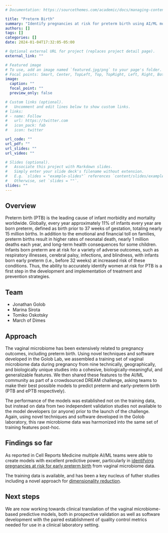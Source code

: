 ```yaml
---
# Documentation: https://sourcethemes.com/academic/docs/managing-content/

title: "Preterm Birth"
summary: "Identify pregnancies at risk for preterm birth using AI/ML models trained on microbiome data"
authors: []
tags: []
categories: []
date: 2024-01-04T17:32:05-05:00

# Optional external URL for project (replaces project detail page).
external_link: ""

# Featured image
# To use, add an image named `featured.jpg/png` to your page's folder.
# Focal points: Smart, Center, TopLeft, Top, TopRight, Left, Right, BottomLeft, Bottom, BottomRight.
image:
  caption: ""
  focal_point: ""
  preview_only: false

# Custom links (optional).
#   Uncomment and edit lines below to show custom links.
# links:
# - name: Follow
#   url: https://twitter.com
#   icon_pack: fab
#   icon: twitter

url_code: ""
url_pdf: ""
url_slides: ""
url_video: ""

# Slides (optional).
#   Associate this project with Markdown slides.
#   Simply enter your slide deck's filename without extension.
#   E.g. `slides = "example-slides"` references `content/slides/example-slides.md`.
#   Otherwise, set `slides = ""`.
slides: ""
---
```

## Overview

Preterm birth (PTB) is the leading cause of infant morbidity and mortality worldwide. Globally, every year approximately 11% of infants every year are born preterm, defined as birth prior to 37 weeks of gestation, totaling nearly 15 million births. In addition to the emotional and financial toll on families, preterm births result in higher rates of neonatal death, nearly 1 million deaths each year, and long-term health consequences for some children. Infants born preterm are at risk for a variety of adverse outcomes, such as respiratory illnesses, cerebral palsy, infections, and blindness, with infants born early preterm (i.e., before 32 weeks) at increased risk of these conditions. Thus, the ability to accurately identify women at risk for PTB is a first step in the development and implementation of treatment and prevention strategies.

## Team
- Jonathan Golob
- Marina Sirota
- Tomiko Oskotsky
- March of Dimes


## Approach

The vaginal microbiome has been extensively related to pregnancy outcomes, including preterm birth. Using novel techniques and software developed in the Golob Lab, we assembled a training set of vaginal microbiome data during pregnancy from nine technically, geographically, and biologically unique studies into a cohesive, biologically-meaningful, and generalizable features. We then shared these features to the AI/ML community as part of a crowdsourced DREAM challenge, asking teams to make their best possible models to predict preterm and early-preterm birth (PTB and ePTB respectively).

The performance of the models was established not on the training data, but instead on data from two independent validation studies not available to the model developers (or anyone) prior to the launch of the challenge. Again, using novel techniques and software developed in the Golob laboratory, this raw microbiome data was harmonized into the same set of training features post-hoc. 

## Findings so far

As reported in Cell Reports Medicine multiple AI/ML teams were able to create models with excellent predictive power, particularly in [identifying pregnancies at risk for early preterm birth](https://doi.org/10.1016/j.xcrm.2023.101350) from vaginal microbiome data.

The training data is available, and has been a key nucleus of futher studies including a novel approach for [dimensionality reduction](https://doi.org/10.1038/s41587-023-02033-x). 

## Next steps
We are now working towards clinical translation of the vaginal microbiome-based predictive models, both in prospective validation as well as software development with the paired establishment of quality control metrics needed for use in a clinical laboratory setting.